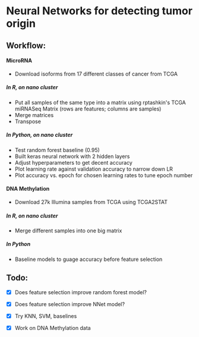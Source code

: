 # Neural Networks for detecting tumor origin 

## Workflow: 

#### MicroRNA  
* Download isoforms from 17 different classes of cancer from TCGA 

##### In R, on nano cluster
* Put all samples of the same type into a matrix using rptashkin's TCGA miRNASeq Matrix (rows are features; columns are samples) 
* Merge matrices 
* Transpose 

##### In Python, on nano cluster
* Test random forest baseline (0.95)
* Built keras neural network with 2 hidden layers 
* Adjust hyperparameters to get decent accuracy 
* Plot learning rate against validation accuracy to narrow down LR 
* Plot accuracy vs. epoch for chosen learning rates to tune epoch number 

#### DNA Methylation 
* Download 27k Illumina samples from TCGA using TCGA2STAT 

##### In R, on nano cluster 
* Merge different samples into one big matrix 

##### In Python 
* Baseline models to guage accuracy before feature selection 


## Todo:  
- [x] Does feature selection improve random forest model? 
- [x] Does feature selection improve NNet model? 
- [x] Try KNN, SVM, baselines 
- [x] Work on DNA Methylation data 



